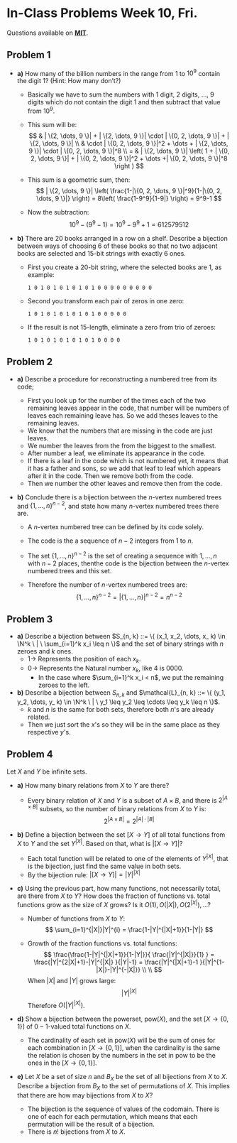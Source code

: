 # In-Class Problems Week 10, Fri.

Questions available on [**MIT**](https://openlearninglibrary.mit.edu/assets/courseware/v1/a8f489dbf906584241aec7db98a02cc0/asset-v1:OCW+6.042J+2T2019+type@asset+block/MIT6_042JS15_cp25.pdf).

## Problem 1

* **a)** How many of the billion numbers in the range from $1$ to $10^9$ contain the digit 1? (Hint: How many don’t?)

  * Basically we have to sum the numbers with 1 digit, 2 digits, ..., 9 digits which do not contain the digit 1 and then subtract that value from $10^9$.

  * This sum will be:
    $$
    & | \{2, \dots, 9 \}| + | \{2, \dots, 9 \}| \cdot | \{0, 2, \dots, 9 \}| + | \{2, \dots, 9 \}| \\
    & \cdot | \{0, 2, \dots, 9 \}|^2 + \dots + | \{2, \dots, 9 \}| \cdot | \{0, 2, \dots, 9 \}|^8  \\
     = &  | \{2, \dots, 9 \}| \left( 1 + | \{0, 2, \dots, 9 \}| + | \{0, 2, \dots, 9 \}|^2 + \dots +| \{0, 2, \dots, 9 \}|^8 \right )
    $$

  * This sum is a geometric sum, then:
    $$
    | \{2, \dots, 9 \}| \left( \frac{1-|\{0, 2, \dots, 9 \}|^9}{1-|\{0, 2, \dots, 9 \}|} \right) = 8\left( \frac{1-9^9}{1-9|} \right) =  9^9-1
    $$
    
  * Now the subtraction:
    $$
    10^9 - (9^9 - 1) = 10^9 - 9^9 + 1 = 612579512
    $$
    
  
* **b)** There are 20 books arranged in a row on a shelf. Describe a bijection between ways of choosing 6 of these books so that no two adjacent books are selected and 15-bit strings with exactly 6 ones.

  * First you create a 20-bit string, where the selected books are 1, as example:

    ```
    1 0 1 0 1 0 1 0 1 0 1 0 0 0 0 0 0 0 0 0
    ```

  * Second you transform each pair of zeros in one zero:

    ```
    1 0 1 0 1 0 1 0 1 0 1 0 0 0 0 0
    ```

  * If the result is not 15-length, eliminate a zero from trio of zeroes:

    ```
    1 0 1 0 1 0 1 0 1 0 1 0 0 0 0
    ```

## Problem 2

* **a)** Describe a procedure for reconstructing a numbered tree from its code;

  * First you look up for the number of the times each of the two remaining leaves appear in the code, that number will be numbers of leaves each remaining leave has. So we add theses leaves to the remaining leaves.
  * We know that the numbers that are missing in the code are just leaves.
  * We number the leaves from the from the biggest to the smallest.
  * After number a leaf, we eliminate its appearance in the code.
  * If there is a leaf in the  code which is not numbered yet, it means that it has a father and sons, so we add that leaf to leaf which appears after it in the code. Then we remove both from the code.
  * Then we number the other leaves and remove then from the code.

* **b)** Conclude there is a bijection between the $n$-vertex numbered trees and $\{ 1, \dots, n \} ^{n-2}$, and state how many $n$-vertex numbered trees there are.

  * A $n$-vertex numbered tree can be defined by its code solely.

  * The code is the a sequence of $n - 2$ integers from $1$ to  $n$.

  * The set $\{ 1, \dots, n \} ^{n-2}$ is the set of creating a sequence with $1, \dots, n$ with $n-2$ places, thenthe code is the bijection between the $n$-vertex numbered trees and this set.

  * Therefore the number of $n$-vertex numbered trees are:
    $$
    \{ 1, \dots, n \} ^{n-2} = |\{ 1, \dots, n \}| ^{n-2} = n^{n-2}
    $$

## Problem 3

* **a)** Describe a bijection between $S_{n, k} ::= \{ (x_1, x_2, \dots, x_ k) \in \N^k \ | \ \sum_{i=1}^k x_i \leq n \}$ and the set of binary strings with $n$ zeroes and $k$ ones.
  * $1 \to$ Represents the position of each $x_ k$.
  * $0 \to$ Represents the Natural number $x_k$, like 4 is $0000$.
    * In the case where $\sum_{i=1}^k x_i < n$, we put the remaining zeroes to the left.
* **b)** Describe a bijection between $S_{n, k}$ and $\mathcal{L}_{n, k} ::= \{ (y_1, y_2, \dots, y_ k) \in \N^k \ | \ y_1 \leq y_2 \leq \cdots \leq y_k \leq n \}$.
  * $k$ and $n$ is the same for both sets, therefore both $n$'s are already related.
  * Then we just sort the $x$'s so they will be in the same place as they respective $y$'s.

## Problem 4

Let $X$ and $Y$ be infinite sets.

* **a)** How many binary relations from $X$ to $Y$ are there?

  * Every binary relation of $X$ and $Y$ is a subset of $A \times B$, and there is $2^{|A \times B|}$ subsets, so the number of binary relations from $X$ to $Y$ is:
    $$
    2^{|A \times B|} =2^{|A| \cdot |B|}
    $$

* **b)** Define a bijection between the set $[ X \to Y ]$ of all total functions from $X$ to $Y$ and the set $Y^{|X|}$. Based on that, what is $|[X \to Y]|$?

  * Each total function will be related to one of the elements of $Y^{|X|}$, that is the bijection, just find the same value in both sets.
  * By the bijection rule: $|[X \to Y]| = |Y|^{|X|}$

* **c)** Using the previous part, how many functions, not necessarily total, are there from $X$ to $Y$? How does the fraction of functions vs. total functions grow as the size of $X$ grows? Is it $O(1), O(|X|), O(2^{|X|}), \dots$?

  * Number of functions from $X$ to $Y$:
    $$
    \sum_{i=1}^{|X|}|Y|^{i} = \frac{1-|Y|^{|X|+1}}{1-|Y|}
    $$
    

  * Growth of the fraction functions vs. total functions:
    $$
    \frac{\frac{1-|Y|^{|X|+1}}{1-|Y|}}{ \frac{|Y|^{|X|}}{1} } = \frac{|Y|^{2|X|+1}-|Y|^{|X|} }{|Y|-1} = \frac{|Y|^{|X|+1}-1 }{|Y|^{1-|X|}-|Y|^{-|X|}} \\ \\
    $$
    When $|X|$ and $|Y|$ grows large:
    $$
    |Y|^{|X|}
    $$
    Therefore $O(|Y|^{|X|})$.

* **d)** Show a bijection between the powerset, $\text{pow}(X)$, and the set $[ X \to \{ 0, 1 \}]$ of $0-1$-valued total functions on $X$.

  * The cardinality of each set in $\text{pow}(X)$ will be the sum of ones for each combination in $[ X \to \{ 0, 1 \}]$, when the cardinality is the same the relation is chosen by the numbers in the set in pow to be the ones in the $[ X \to \{ 0, 1 \}]$.

* **e)** Let $X$ be a set of size $n$ and $B_X$ be the set of all bijections from $X$ to $X$. Describe a bijection from $B_ X$ to the set of permutations of $X$. This implies that there are how may bijections from $X$ to $X$?

  * The bijection is the sequence of values of the codomain. There is one of each for each permutation, which means that each permutation will be the result of a bijection.
  * There is $n!$ bijections from $X$ to $X$.
